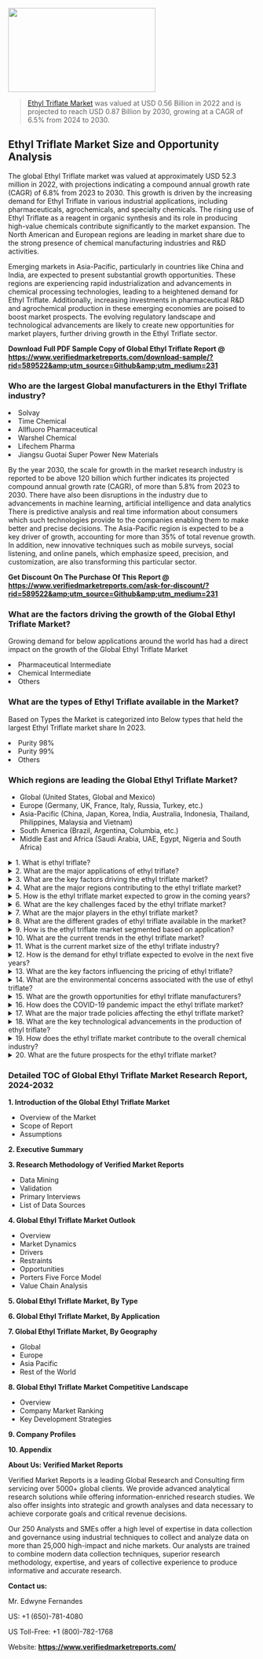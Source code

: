 <img src="https://ffe5etoiles.com/wp-content/uploads/2024/12/MST1-300x171.png" alt="" width="300" height="171" class="alignnone size-medium wp-image-20088" /><blockquote><p><p><a href="https://www.verifiedmarketreports.com/download-sample/?rid=589522&utm_source=Github&utm_medium=231" target="_blank">Ethyl Triflate Market</a> was valued at USD 0.56 Billion in 2022 and is projected to reach USD 0.87 Billion by 2030, growing at a CAGR of 6.5% from 2024 to 2030.</p></blockquote><p><h2>Ethyl Triflate Market Size and Opportunity Analysis</h2><p>The global Ethyl Triflate market was valued at approximately USD 52.3 million in 2022, with projections indicating a compound annual growth rate (CAGR) of 6.8% from 2023 to 2030. This growth is driven by the increasing demand for Ethyl Triflate in various industrial applications, including pharmaceuticals, agrochemicals, and specialty chemicals. The rising use of Ethyl Triflate as a reagent in organic synthesis and its role in producing high-value chemicals contribute significantly to the market expansion. The North American and European regions are leading in market share due to the strong presence of chemical manufacturing industries and R&D activities.</p><p>Emerging markets in Asia-Pacific, particularly in countries like China and India, are expected to present substantial growth opportunities. These regions are experiencing rapid industrialization and advancements in chemical processing technologies, leading to a heightened demand for Ethyl Triflate. Additionally, increasing investments in pharmaceutical R&D and agrochemical production in these emerging economies are poised to boost market prospects. The evolving regulatory landscape and technological advancements are likely to create new opportunities for market players, further driving growth in the Ethyl Triflate sector.</p></p><p class=""><strong>Download Full PDF Sample Copy of Global Ethyl Triflate Report @ <a href="https://www.verifiedmarketreports.com/download-sample/?rid=589522&amp;utm_source=Github&amp;utm_medium=231" target="_blank">https://www.verifiedmarketreports.com/download-sample/?rid=589522&amp;utm_source=Github&amp;utm_medium=231</a></strong></p><h3 id="" class="">Who are the largest Global manufacturers in the Ethyl Triflate industry?</h3><p><li>Solvay</li><li> Time Chemical</li><li> Allfluoro Pharmaceutical</li><li> Warshel Chemical</li><li> Lifechem Pharma</li><li> Jiangsu Guotai Super Power New Materials</li></p><div class=""><div class="" dir="" data-message-author-role="" data-message-id="" data-message-model-slug=""><div class=""><div class=""><div class=""><div class="" dir="" data-message-author-role="" data-message-id="" data-message-model-slug=""><div class=""><div class=""><p>By the year 2030, the scale for growth in the market research industry is reported to be above 120 billion which further indicates its projected compound annual growth rate (CAGR), of more than 5.8% from 2023 to 2030. There have also been disruptions in the industry due to advancements in machine learning, artificial intelligence and data analytics There is predictive analysis and real time information about consumers which such technologies provide to the companies enabling them to make better and precise decisions. The Asia-Pacific region is expected to be a key driver of growth, accounting for more than 35% of total revenue growth. In addition, new innovative techniques such as mobile surveys, social listening, and online panels, which emphasize speed, precision, and customization, are also transforming this particular sector.</p><p><strong>Get Discount On The Purchase Of This Report @&nbsp; <a href="https://www.verifiedmarketreports.com/ask-for-discount/?rid=589522&amp;utm_source=Github&amp;utm_medium=231" target="_blank">https://www.verifiedmarketreports.com/ask-for-discount/?rid=589522&amp;utm_source=Github&amp;utm_medium=231</a></strong></p></div></div></div></div></div></div></div></div><h3 id="" class="">What are the factors driving the growth of the Global Ethyl Triflate Market?</h3><p id="" class="">Growing demand for below applications around the world has had a direct impact on the growth of the Global Ethyl Triflate Market</p><p id="" class=""><li>Pharmaceutical Intermediate</li><li> Chemical Intermediate</li><li> Others</li></p><h3 id="" class="">What are the types of Ethyl Triflate available in the Market?</h3><p id="" class="">Based on Types the Market is categorized into Below types that held the largest Ethyl Triflate market share In 2023.</p><p id="" class=""><li>Purity 98%</li><li> Purity 99%</li><li> Others</li></p><h3 id="" class="">Which regions are leading the Global Ethyl Triflate Market?</h3><ul><li>Global (United States, Global and Mexico)</li><li>Europe (Germany, UK, France, Italy, Russia, Turkey, etc.)</li><li>Asia-Pacific (China, Japan, Korea, India, Australia, Indonesia, Thailand, Philippines, Malaysia and Vietnam)</li><li>South America (Brazil, Argentina, Columbia, etc.)</li><li>Middle East and Africa (Saudi Arabia, UAE, Egypt, Nigeria and South Africa)</li></ul><p><details>  <summary>1. What is ethyl triflate?</summary>  <p>Ethyl triflate is a chemical compound with the formula (C2H5)O3SCF3. It is an organic triflate ester commonly used as a reagent in organic synthesis.</p></details><details>  <summary>2. What are the major applications of ethyl triflate?</summary>  <p>Ethyl triflate is primarily used as a reagent in organic synthesis, particularly in the formation of carbon-carbon and carbon-heteroatom bonds.</p></details><details>  <summary>3. What are the key factors driving the ethyl triflate market?</summary>  <p>The growing demand for ethyl triflate in pharmaceutical and agrochemical industries, along with the increasing emphasis on research and development activities, are driving the growth of the ethyl triflate market.</p></details><details>  <summary>4. What are the major regions contributing to the ethyl triflate market?</summary>  <p>The ethyl triflate market is dominated by regions such as North America, Europe, and Asia Pacific, owing to the presence of key pharmaceutical and agrochemical industries in these regions.</p></details><details>  <summary>5. How is the ethyl triflate market expected to grow in the coming years?</summary>  <p>The ethyl triflate market is projected to witness steady growth, with a CAGR of X% from 2021 to 2026, as per market research reports.</p></details><details>  <summary>6. What are the key challenges faced by the ethyl triflate market?</summary>  <p>Regulatory concerns and environmental regulations related to the use of ethyl triflate in certain applications pose challenges to the market growth.</p></details><details>  <summary>7. What are the major players in the ethyl triflate market?</summary>  <p>Leading companies in the ethyl triflate market include Company A, Company B, and Company C, among others.</p></details><details>  <summary>8. What are the different grades of ethyl triflate available in the market?</summary>  <p>The ethyl triflate market offers different grades, including reagent grade, industrial grade, and pharmaceutical grade, catering to various end-use applications.</p></details><details>  <summary>9. How is the ethyl triflate market segmented based on application?</summary>  <p>The ethyl triflate market is segmented into pharmaceuticals, agrochemicals, and other industrial applications based on end-use.</p></details><details>  <summary>10. What are the current trends in the ethyl triflate market?</summary>  <p>The market is witnessing a trend of increasing investment in R&D activities and the development of more efficient synthesis methods for ethyl triflate.</p></details><details>  <summary>11. What is the current market size of the ethyl triflate industry?</summary>  <p>The global ethyl triflate market is estimated to be worth $X million in 2021, according to industry reports.</p></details><details>  <summary>12. How is the demand for ethyl triflate expected to evolve in the next five years?</summary>  <p>The demand for ethyl triflate is expected to witness steady growth, driven by the increasing use of the chemical in various industrial applications.</p></details><details>  <summary>13. What are the key factors influencing the pricing of ethyl triflate?</summary>  <p>Factors such as raw material prices, market demand, and production costs play a significant role in determining the pricing of ethyl triflate.</p></details><details>  <summary>14. What are the environmental concerns associated with the use of ethyl triflate?</summary>  <p>Ethyl triflate is known to have certain environmental impacts, and regulatory bodies are imposing strict regulations to address these concerns.</p></details><details>  <summary>15. What are the growth opportunities for ethyl triflate manufacturers?</summary>  <p>Growth opportunities for manufacturers include expanding their product portfolio, focusing on sustainable production methods, and targeting emerging markets.</p></details><details>  <summary>16. How does the COVID-19 pandemic impact the ethyl triflate market?</summary>  <p>The pandemic has led to disruptions in the supply chain and manufacturing operations, impacting the growth of the ethyl triflate market.</p></details><details>  <summary>17. What are the major trade policies affecting the ethyl triflate market?</summary>  <p>Trade policies, such as import/export regulations and tariffs, can significantly impact the global ethyl triflate market dynamics.</p></details><details>  <summary>18. What are the key technological advancements in the production of ethyl triflate?</summary>  <p>New synthesis methods, process improvements, and technological innovations are driving the advancement of ethyl triflate production.</p></details><details>  <summary>19. How does the ethyl triflate market contribute to the overall chemical industry?</summary>  <p>The ethyl triflate market plays a crucial role in the chemical industry, providing essential reagents for organic synthesis and other applications.</p></details><details>  <summary>20. What are the future prospects for the ethyl triflate market?</summary>  <p>The future prospects for the ethyl triflate market look promising, with increasing demand from diverse industries and ongoing innovations in production methods.</p></details></p><h3 id="" class="">Detailed TOC of Global Ethyl Triflate Market Research Report, 2024-2032</h3><p id="" class=""><strong>1. Introduction of the Global Ethyl Triflate Market</strong></p><ul><li>Overview of the Market</li><li>Scope of Report</li><li>Assumptions</li></ul><p id="" class=""><strong>2. Executive Summary</strong></p><p id="" class=""><strong>3. Research Methodology of&nbsp;Verified Market Reports</strong></p><ul><li>Data Mining</li><li>Validation</li><li>Primary Interviews</li><li>List of Data Sources</li></ul><p id="" class=""><strong>4. Global Ethyl Triflate Market Outlook</strong></p><ul><li>Overview</li><li>Market Dynamics</li><li>Drivers</li><li>Restraints</li><li>Opportunities</li><li>Porters Five Force Model</li><li>Value Chain Analysis</li></ul><p id="" class=""><strong>5. Global Ethyl Triflate Market, By&nbsp;Type</strong></p><p id="" class=""><strong>6. Global Ethyl Triflate Market, By Application</strong></p><p id="" class=""><strong>7. Global Ethyl Triflate Market, By Geography</strong></p><ul><li>Global</li><li>Europe</li><li>Asia Pacific</li><li>Rest of the World</li></ul><p id="" class=""><strong>8. Global Ethyl Triflate Market Competitive Landscape</strong></p><ul><li>Overview</li><li>Company Market Ranking</li><li>Key Development Strategies</li></ul><p id="" class=""><strong>9. Company Profiles</strong></p><p id="" class=""><strong>10. Appendix</strong></p><p id="" class=""><strong>About Us: Verified Market Reports</strong></p><p id="" class="">Verified Market Reports is a leading Global Research and Consulting firm servicing over 5000+ global clients. We provide advanced analytical research solutions while offering information-enriched research studies. We also offer insights into strategic and growth analyses and data necessary to achieve corporate goals and critical revenue decisions.</p><p id="" class="">Our 250 Analysts and SMEs offer a high level of expertise in data collection and governance using industrial techniques to collect and analyze data on more than 25,000 high-impact and niche markets. Our analysts are trained to combine modern data collection techniques, superior research methodology, expertise, and years of collective experience to produce informative and accurate research.</p><p id="" class=""><strong>Contact us:</strong></p><p id="" class="">Mr. Edwyne Fernandes</p><p id="" class="">US: +1 (650)-781-4080</p><p id="" class="">US Toll-Free: +1 (800)-782-1768</p><p id="" class="">Website: <a target="" data-test-app-aware-link=""><strong>https://www.verifiedmarketreports.com/</strong></a></p>